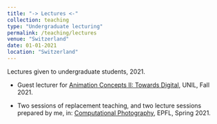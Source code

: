 ```yaml
---
title: "-> Lectures <-"
collection: teaching
type: "Undergraduate lecturing"
permalink: /teaching/lectures
venue: "Switzerland"
date: 01-01-2021
location: "Switzerland"
---
```


Lectures given to undergraduate students, 2021.

* Guest lecturer for [Animation Concepts II: Towards Digital](https://applicationspub.unil.ch/interpub/noauth/php/Ud/ficheCours.php?v_enstyid=81786&v_ueid=174&v_etapeid1=27655&v_langue=fr&v_isinterne=), UNIL, Fall 2021.

* Two sessions of replacement teaching, and two lecture sessions prepared by me, in: [Computational Photography](http://edu.epfl.ch/coursebook/en/computational-photography-CS-413), EPFL, Spring 2021.
